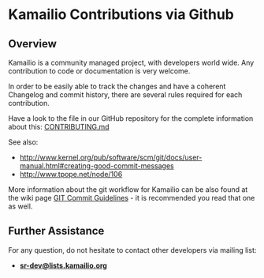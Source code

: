 # Kamailio Contributions via Github

## Overview

Kamailio is a community managed project, with developers world wide. Any
contribution to code or documentation is very welcome.

In order to be easily able to track the changes and have a coherent
Changelog and commit history, there are several rules required for each
contribution.

Have a look to the file in our GitHub repository for the complete
information about this:
[CONTRIBUTING.md](https://github.com/kamailio/kamailio/blob/master/.github/CONTRIBUTING.md)

See also:

- <http://www.kernel.org/pub/software/scm/git/docs/user-manual.html#creating-good-commit-messages>
- <http://www.tpope.net/node/106>

More information about the git workflow for Kamailio can be also found
at the wiki page [GIT Commit Guidelines](../devel/git-commit-guidelines.md) -
it is recommended you read that one as well.

## Further Assistance

For any question, do not hesitate to contact other developers via
mailing list:

- **<sr-dev@lists.kamailio.org>**
